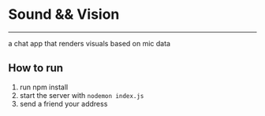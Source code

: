 # Sound && Vision
---

a chat app that renders visuals based on mic data

## How to run
1. run npm install
3. start the server with  `nodemon index.js`
4. send a friend your address
